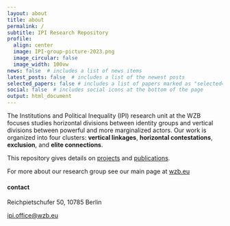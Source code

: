 ```yaml
---
layout: about
title: about
permalink: /
subtitle: IPI Research Repository
profile:
  align: center
  image: IPI-group-picture-2023.png
  image_circular: false
  image_width: 100vw
news: false  # includes a list of news items
latest_posts: false  # includes a list of the newest posts
selected_papers: false # includes a list of papers marked as "selected={true}"
social: false  # includes social icons at the bottom of the page
output: html_document
---
```


The Institutions and Political Inequality (IPI) research unit at the WZB focuses studies horizontal divisions between identity groups and vertical divisions between powerful and more marginalized actors. Our work is organized into four clusters: **vertical linkages**, **horizontal contestations**, **exclusion**, and **elite connections**.  

This repository gives details on [projects](https://wzb-ipi.github.io/projects/) and [publications](https://wzb-ipi.github.io/publications/). 

For more about our research group see our main page at [wzb.eu](https://www.wzb.eu/en/research/political-economy-of-development/institutions-and-political-inequality)


#### contact

 Reichpietschufer 50,
 10785 Berlin
 
 ipi.office@wzb.eu
